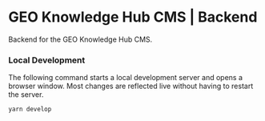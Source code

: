 # GEO Knowledge Hub CMS | Backend

Backend for the GEO Knowledge Hub CMS.

### Local Development

The following command starts a local development server and opens a browser window. Most changes are reflected live without having to restart the server.

```
yarn develop
```

